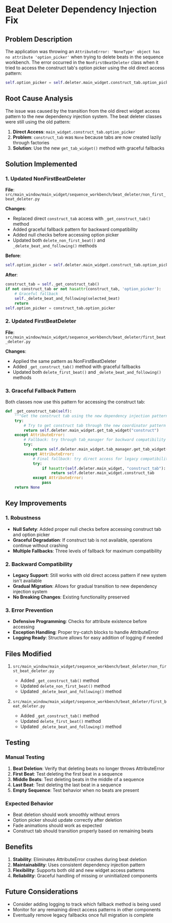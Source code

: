# Beat Deleter Dependency Injection Fix

## Problem Description

The application was throwing an `AttributeError: 'NoneType' object has no attribute 'option_picker'` when trying to delete beats in the sequence workbench. The error occurred in the `NonFirstBeatDeleter` class when it tried to access the construct tab's option picker using the old direct access pattern:

```python
self.option_picker = self.deleter.main_widget.construct_tab.option_picker
```

## Root Cause Analysis

The issue was caused by the transition from the old direct widget access pattern to the new dependency injection system. The beat deleter classes were still using the old pattern:

1. **Direct Access**: `main_widget.construct_tab.option_picker`
2. **Problem**: `construct_tab` was `None` because tabs are now created lazily through factories
3. **Solution**: Use the new `get_tab_widget()` method with graceful fallbacks

## Solution Implemented

### 1. Updated NonFirstBeatDeleter

**File**: `src/main_window/main_widget/sequence_workbench/beat_deleter/non_first_beat_deleter.py`

**Changes**:
- Replaced direct `construct_tab` access with `_get_construct_tab()` method
- Added graceful fallback pattern for backward compatibility
- Added null checks before accessing option picker
- Updated both `delete_non_first_beat()` and `_delete_beat_and_following()` methods

**Before**:
```python
self.option_picker = self.deleter.main_widget.construct_tab.option_picker
```

**After**:
```python
construct_tab = self._get_construct_tab()
if not construct_tab or not hasattr(construct_tab, 'option_picker'):
    # Graceful fallback
    self._delete_beat_and_following(selected_beat)
    return
self.option_picker = construct_tab.option_picker
```

### 2. Updated FirstBeatDeleter

**File**: `src/main_window/main_widget/sequence_workbench/beat_deleter/first_beat_deleter.py`

**Changes**:
- Applied the same pattern as NonFirstBeatDeleter
- Added `_get_construct_tab()` method with graceful fallbacks
- Updated both `delete_first_beat()` and `_delete_beat_and_following()` methods

### 3. Graceful Fallback Pattern

Both classes now use this pattern for accessing the construct tab:

```python
def _get_construct_tab(self):
    """Get the construct tab using the new dependency injection pattern with graceful fallbacks."""
    try:
        # Try to get construct tab through the new coordinator pattern
        return self.deleter.main_widget.get_tab_widget("construct")
    except AttributeError:
        # Fallback: try through tab_manager for backward compatibility
        try:
            return self.deleter.main_widget.tab_manager.get_tab_widget("construct")
        except AttributeError:
            # Final fallback: try direct access for legacy compatibility
            try:
                if hasattr(self.deleter.main_widget, "construct_tab"):
                    return self.deleter.main_widget.construct_tab
            except AttributeError:
                pass
    return None
```

## Key Improvements

### 1. Robustness
- **Null Safety**: Added proper null checks before accessing construct tab and option picker
- **Graceful Degradation**: If construct tab is not available, operations continue without crashing
- **Multiple Fallbacks**: Three levels of fallback for maximum compatibility

### 2. Backward Compatibility
- **Legacy Support**: Still works with old direct access pattern if new system isn't available
- **Gradual Migration**: Allows for gradual transition to new dependency injection system
- **No Breaking Changes**: Existing functionality preserved

### 3. Error Prevention
- **Defensive Programming**: Checks for attribute existence before accessing
- **Exception Handling**: Proper try-catch blocks to handle AttributeError
- **Logging Ready**: Structure allows for easy addition of logging if needed

## Files Modified

1. `src/main_window/main_widget/sequence_workbench/beat_deleter/non_first_beat_deleter.py`
   - Added `_get_construct_tab()` method
   - Updated `delete_non_first_beat()` method
   - Updated `_delete_beat_and_following()` method

2. `src/main_window/main_widget/sequence_workbench/beat_deleter/first_beat_deleter.py`
   - Added `_get_construct_tab()` method
   - Updated `delete_first_beat()` method
   - Updated `_delete_beat_and_following()` method

## Testing

### Manual Testing
1. **Beat Deletion**: Verify that deleting beats no longer throws AttributeError
2. **First Beat**: Test deleting the first beat in a sequence
3. **Middle Beats**: Test deleting beats in the middle of a sequence
4. **Last Beat**: Test deleting the last beat in a sequence
5. **Empty Sequence**: Test behavior when no beats are present

### Expected Behavior
- Beat deletion should work smoothly without errors
- Option picker should update correctly after deletion
- Fade animations should work as expected
- Construct tab should transition properly based on remaining beats

## Benefits

1. **Stability**: Eliminates AttributeError crashes during beat deletion
2. **Maintainability**: Uses consistent dependency injection pattern
3. **Flexibility**: Supports both old and new widget access patterns
4. **Reliability**: Graceful handling of missing or uninitialized components

## Future Considerations

- Consider adding logging to track which fallback method is being used
- Monitor for any remaining direct access patterns in other components
- Eventually remove legacy fallbacks once full migration is complete
